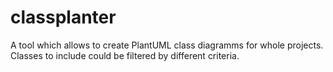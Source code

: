 # classplanter
A tool which allows to create PlantUML class diagramms for whole projects. Classes to include could be filtered by different criteria.
